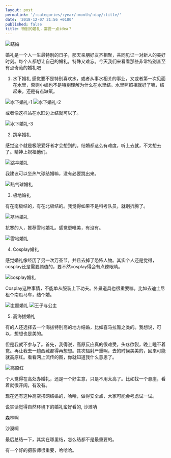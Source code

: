 ```yaml
---
layout: post
permalink: '/:categories/:year/:month/:day/:title/'
date: '2018-12-07 21:56 +0100'
published: false
title: 特别的婚礼，需要一点idea？
---
```


![结婚]({{site.baseurl}}/uploads/19-unexpected-wedding-costs-and-how-to-budget-for-them.jpg)

婚礼是一个人一生最特别的日子，那天亲朋好友齐相聚，共同见证一对新人的美好时刻。每个人都想让自己的婚礼，特殊又难忘。今天我们来看看那些非常特别甚至有点奇葩的婚礼吧

1. 水下婚礼
感觉要不是特别喜欢水，或者从事水相关的事业，又或者第一次见面在水里，否则小编也不是特别理解为什么在水里结。水里照照相就好了嘛，结起来，还是有点缺氧。

![水下婚礼-1]({{site.baseurl}}/uploads/Underwater-Wedding.jpg)
![水下婚礼-2]({{site.baseurl}}/uploads/504759650e5840dc80c51ddea395d823.jpeg)

或者像这样站在水缸边上结就可以了。

![水下婚礼-3]({{site.baseurl}}/uploads/Underwater800x365.jpg)

2. 跳伞婚礼

感觉这个就是极限爱好者才会想到的。结婚都这么有难度，听上去就，不太想去了。精神上祝福他们。

![跳伞婚礼]({{site.baseurl}}/uploads/612796-largest_2661-1422541341.jpg)

我建议可以坐热气球结婚嘛，没有必要跳出来。

![热气球婚礼]({{site.baseurl}}/uploads/20c46267b535adb69a0becdad5b67f65.jpg)

3. 极地婚礼

有在南极结的，有在北极结的。我觉得如果不是科考队员，就别折腾了。

![基地婚礼]({{site.baseurl}}/uploads/cont-1113714-10448881.jpg)

抗寒的人，推荐雪地婚礼。感觉更唯美，有没有。

![雪地婚礼]({{site.baseurl}}/uploads/WechatIMG462.png)


4. Cosplay婚礼

感觉婚礼像经历了另一次万圣节，并且去掉了恐怖人物。其实个人还是觉得，cosplay还是需要颜值的，要不然cosplay得会有点辣眼睛。

![cosplay婚礼]({{site.baseurl}}/uploads/Nathan-Gibbs-and-Amanda-Billingtons-Shrek-themed-wedding.jpg)

Cosplay这种事情，不能单从服装上下功夫。外景道具也很重要嘛。比如去迪士尼租个南瓜马车，结个婚。

![主题婚礼]({{site.baseurl}}/uploads/a12.jpg)
![王子与公主]({{site.baseurl}}/uploads/disney-wedding-dresses-2.jpg)

5. 高海拔婚礼

有的人还选择去一个海拔特别高的地方结婚，比如喜马拉雅之类的。我想说，可以，想想也是美的。



但是我就不参与了。首先，我得说，高原反应真的很难受，头疼欲裂，晚上睡不着觉。再让我去一趟西藏都得再想想。其次辐射严重啊，去的时候美美的，回来可能就高原红。看看网上流传的图，你就知道我什么意思了。

![高原红]({{site.baseurl}}/uploads/c482f3fe5b5b45c881f0f02f8b07425c_th.jpg)


个人觉得在高处办婚礼，还是一个好主意，只是不用太高了。比如找一个悬崖，看着就很开阔，有没有。



现在还有这种高空搭网结婚的，哈哈，做得安全点，大家可能会考虑试一试。

说实话觉得自然环境下的婚礼蛮好看的, 沙滩呐

森林啊



沙漠啊



最后总结一下，其实在哪里结，怎么结都不是最重要的。

有一个好的摄影师很重要，哈哈哈。
